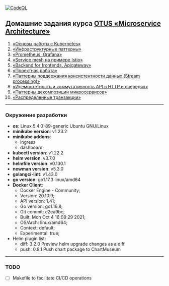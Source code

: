 [![CodeQL](https://github.com/amelkikh/otus_microservice_arch/actions/workflows/codeql-analysis.yml/badge.svg)](https://github.com/amelkikh/otus_microservice_arch/actions/workflows/codeql-analysis.yml)

## Домашние задания курса [OTUS «Microservice Architecture»](https://otus.ru/lessons/microservice-architecture/)

1) [«Основы работы с Kubernetes»](./hw01_k8s_basics)
2) [«Инфраструктурные паттерны»](./hw02_infra_patterns)
3) [«Prometheus. Grafana»](./hw03_prometheus_grafana)
4) [«Service mesh на примере Istio»](./hw04_service_mesh_istio)
5) [«Backend for frontends. Apigateway»](./hw05_api_gateway)
6) [«Проектная работа»](./hw06_final_project)
7) [«Паттерны поддержания консистентности данных (Stream processing)»](./hw07_stream_processing)
8) [«Идемпотетность и коммутативность API в HTTP и очередях»](./hw08_order_service)
9) [«Паттерны декомпозиции микросервисов»](./hw09_decomposition_patterns)
10) [«Распределенные транзакции»](./hw10_distributed_transactions)

---

### Окружение разработки

- **os**: Linux 5.4.0-89-generic Ubuntu GNU/Linux
- **minikube version**: v1.23.2
- **minikube addons**:
    - ingress
    - dashboard
- **kubectl version**:  v1.22.2
- **helm version**:  v3.7.0
- **helmfile version**:  v0.130.1
- **newman version**:  v5.3.0
- **golangci-lint**:  v1.43.0
- **go version**:  go1.17.3 linux/amd64
- **Docker Client**:
    - Docker Engine - Community;
    - Version:           20.10.9;
    - API version:       1.41;
    - Go version:        go1.16.8;
    - Git commit:        c2ea9bc;
    - Built:             Mon Oct 4 16:08:29 2021;
    - OS/Arch:           linux/amd64;
    - Context:           default;
    - Experimental:      true;
- Helm plugin list:
    - diff: 3.2.0 Preview helm upgrade changes as a diff
    - push: 0.8.1 Push chart package to ChartMuseum

---

### TODO

- [ ] Makefile to facilitate CI/CD operations
